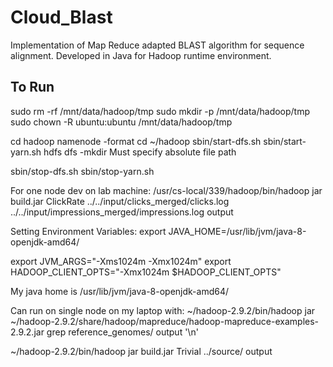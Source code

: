 # Cloud_Blast

Implementation of Map Reduce adapted BLAST algorithm for sequence alignment.  Developed in Java for Hadoop runtime environment.

## To Run
sudo rm -rf /mnt/data/hadoop/tmp
sudo mkdir -p /mnt/data/hadoop/tmp
sudo chown -R ubuntu:ubuntu /mnt/data/hadoop/tmp

cd 
hadoop namenode -format
cd ~/hadoop
sbin/start-dfs.sh
sbin/start-yarn.sh
hdfs dfs -mkdir Must specify absolute file path


sbin/stop-dfs.sh
sbin/stop-yarn.sh

For one node dev on lab machine:
/usr/cs-local/339/hadoop/bin/hadoop jar build.jar ClickRate ../../input/clicks_merged/clicks.log ../../input/impressions_merged/impressions.log output

Setting Environment Variables:
export JAVA_HOME=/usr/lib/jvm/java-8-openjdk-amd64/

export JVM_ARGS="-Xms1024m -Xmx1024m"
export HADOOP_CLIENT_OPTS="-Xmx1024m $HADOOP_CLIENT_OPTS"

My java home is /usr/lib/jvm/java-8-openjdk-amd64/

Can run on single node on my laptop with:
~/hadoop-2.9.2/bin/hadoop jar ~/hadoop-2.9.2/share/hadoop/mapreduce/hadoop-mapreduce-examples-2.9.2.jar grep reference_genomes/ output '\n'

~/hadoop-2.9.2/bin/hadoop jar build.jar Trivial ../source/ output
